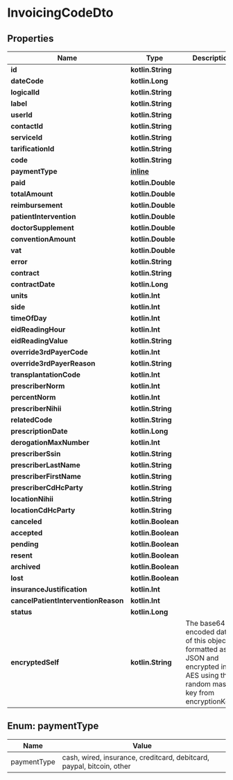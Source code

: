 
# InvoicingCodeDto

## Properties
Name | Type | Description | Notes
------------ | ------------- | ------------- | -------------
**id** | **kotlin.String** |  |  [optional]
**dateCode** | **kotlin.Long** |  |  [optional]
**logicalId** | **kotlin.String** |  |  [optional]
**label** | **kotlin.String** |  |  [optional]
**userId** | **kotlin.String** |  |  [optional]
**contactId** | **kotlin.String** |  |  [optional]
**serviceId** | **kotlin.String** |  |  [optional]
**tarificationId** | **kotlin.String** |  |  [optional]
**code** | **kotlin.String** |  |  [optional]
**paymentType** | [**inline**](#PaymentTypeEnum) |  |  [optional]
**paid** | **kotlin.Double** |  |  [optional]
**totalAmount** | **kotlin.Double** |  |  [optional]
**reimbursement** | **kotlin.Double** |  |  [optional]
**patientIntervention** | **kotlin.Double** |  |  [optional]
**doctorSupplement** | **kotlin.Double** |  |  [optional]
**conventionAmount** | **kotlin.Double** |  |  [optional]
**vat** | **kotlin.Double** |  |  [optional]
**error** | **kotlin.String** |  |  [optional]
**contract** | **kotlin.String** |  |  [optional]
**contractDate** | **kotlin.Long** |  |  [optional]
**units** | **kotlin.Int** |  |  [optional]
**side** | **kotlin.Int** |  |  [optional]
**timeOfDay** | **kotlin.Int** |  |  [optional]
**eidReadingHour** | **kotlin.Int** |  |  [optional]
**eidReadingValue** | **kotlin.String** |  |  [optional]
**override3rdPayerCode** | **kotlin.Int** |  |  [optional]
**override3rdPayerReason** | **kotlin.String** |  |  [optional]
**transplantationCode** | **kotlin.Int** |  |  [optional]
**prescriberNorm** | **kotlin.Int** |  |  [optional]
**percentNorm** | **kotlin.Int** |  |  [optional]
**prescriberNihii** | **kotlin.String** |  |  [optional]
**relatedCode** | **kotlin.String** |  |  [optional]
**prescriptionDate** | **kotlin.Long** |  |  [optional]
**derogationMaxNumber** | **kotlin.Int** |  |  [optional]
**prescriberSsin** | **kotlin.String** |  |  [optional]
**prescriberLastName** | **kotlin.String** |  |  [optional]
**prescriberFirstName** | **kotlin.String** |  |  [optional]
**prescriberCdHcParty** | **kotlin.String** |  |  [optional]
**locationNihii** | **kotlin.String** |  |  [optional]
**locationCdHcParty** | **kotlin.String** |  |  [optional]
**canceled** | **kotlin.Boolean** |  |  [optional]
**accepted** | **kotlin.Boolean** |  |  [optional]
**pending** | **kotlin.Boolean** |  |  [optional]
**resent** | **kotlin.Boolean** |  |  [optional]
**archived** | **kotlin.Boolean** |  |  [optional]
**lost** | **kotlin.Boolean** |  |  [optional]
**insuranceJustification** | **kotlin.Int** |  |  [optional]
**cancelPatientInterventionReason** | **kotlin.Int** |  |  [optional]
**status** | **kotlin.Long** |  |  [optional]
**encryptedSelf** | **kotlin.String** | The base64 encoded data of this object, formatted as JSON and encrypted in AES using the random master key from encryptionKeys. |  [optional]


<a name="PaymentTypeEnum"></a>
## Enum: paymentType
Name | Value
---- | -----
paymentType | cash, wired, insurance, creditcard, debitcard, paypal, bitcoin, other



